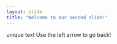 ```yaml
---
layout: slide
title: "Welcome to our second slide!"
---
```

unique text
Use the left arrow to go back!

